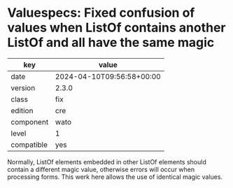 [//]: # (werk v2)
# Valuespecs: Fixed confusion of values when ListOf contains another ListOf and all have the same magic

key        | value
---------- | ---
date       | 2024-04-10T09:56:58+00:00
version    | 2.3.0
class      | fix
edition    | cre
component  | wato
level      | 1
compatible | yes

Normally, ListOf elements embedded in other ListOf elements should contain a different magic value, otherwise errors will occur when processing forms.
This werk here allows the use of identical magic values.
